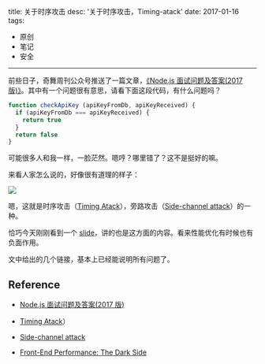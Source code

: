 title: 关于时序攻击
desc: '关于时序攻击，Timing-atack'
date: 2017-01-16
tags:
  - 原创
  - 笔记
  - 安全
---

前些日子，奇舞周刊公众号推送了一篇文章，[《Node.js 面试问题及答案(2017 版)》](http://www.zcfy.cc/article/node-js-interview-questions-and-answers-2017-edition-risingstack-2251.html)。其中有一个问题很有意思，请看下面这段代码，有什么问题吗？

```javascript
function checkApiKey (apiKeyFromDb, apiKeyReceived) {  
  if (apiKeyFromDb === apiKeyReceived) {
    return true
  }
  return false
}

```

可能很多人和我一样，一脸茫然。嗯哼？哪里错了？这不是挺好的嘛。

来看人家怎么说的，好像很有道理的样子：

![](https://p3.ssl.qhimg.com/t01b15077d6896b53c2.png)


嗯，这就是时序攻击（[Timing Atack](https://en.wikipedia.org/wiki/Timing_attack)），旁路攻击（[Side-channel attack](https://en.wikipedia.org/wiki/Side-channel_attack)）的一种。

恰巧今天刚刚看到一个 [slide](https://dev.opera.com/blog/timing-attacks/)，讲的也是这方面的内容。看来性能优化有时候也有负面作用。

文中给出的几个链接，基本上已经能说明所有问题了。

## Reference

- [Node.js 面试问题及答案(2017 版)](http://www.zcfy.cc/article/node-js-interview-questions-and-answers-2017-edition-risingstack-2251.html)

- [Timing Atack](https://en.wikipedia.org/wiki/Timing_attack)）

- [Side-channel attack](https://en.wikipedia.org/wiki/Side-channel_attack)

- [Front-End Performance: The Dark Side](https://dev.opera.com/blog/timing-attacks/)

